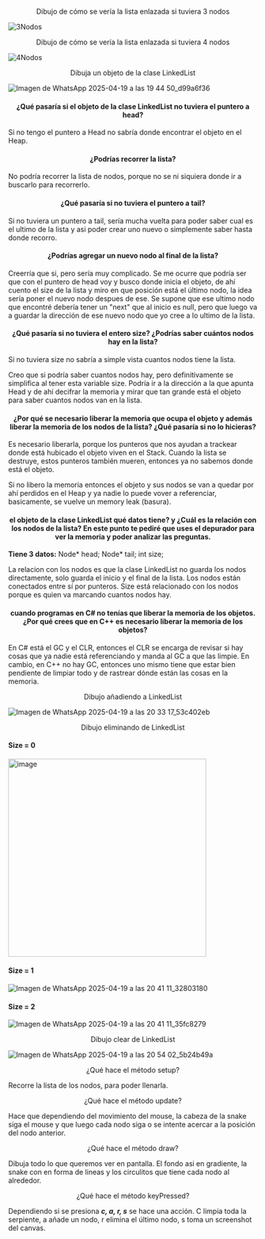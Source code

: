 <p align=center> Dibujo de cómo se vería la lista enlazada si tuviera 3 nodos</p>

![3Nodos](https://github.com/user-attachments/assets/f51addf9-52f8-4434-b56e-f813685a1dcd)


<p align=center> Dibujo de cómo se vería la lista enlazada si tuviera 4 nodos</p>

![4Nodos](https://github.com/user-attachments/assets/442600da-3201-4f39-94c2-3c72b505f18e)

<p align=center> Dibuja un objeto de la clase LinkedList </p>

![Imagen de WhatsApp 2025-04-19 a las 19 44 50_d99a6f36](https://github.com/user-attachments/assets/8c0f8aed-debe-43f2-97fa-f34461ff949b)


#### <p align=center>¿Qué pasaría si el objeto de la clase LinkedList no tuviera el puntero a head?</p>
Si no tengo el puntero a Head no sabría donde encontrar el objeto en el Heap.


#### <p align=center>¿Podrías recorrer la lista? </p>
No podría recorrer la lista de nodos, porque no se ni siquiera donde ir a buscarlo para recorrerlo.


#### <p align=center>¿Qué pasaría si no tuviera el puntero a tail?</p>
Si no tuviera un puntero a tail, sería mucha vuelta para poder saber cual es el ultimo de la lista y asi poder crear uno nuevo o simplemente saber hasta donde recorro.


#### <p align=center>¿Podrías agregar un nuevo nodo al final de la lista? </p>
Creerría que si, pero sería muy complicado. Se me ocurre que podría ser que con el puntero de head voy y busco donde inicia el objeto, de ahí cuento el size de la lista y miro en que posición está el último nodo, la idea sería poner el nuevo nodo despues de ese. Se supone que ese ultimo nodo que encontré debería tener un "next" que al inicio es null, pero que luego va a guardar la dirección de ese nuevo nodo que yo cree a lo ultimo de la lista.


#### <p align=center>¿Qué pasaría si no tuviera el entero size? ¿Podrías saber cuántos nodos hay en la lista?</p>
Si no tuviera size no sabría a simple vista cuantos nodos tiene la lista.

Creo que si podría saber cuantos nodos hay, pero definitivamente se simplifica al tener esta variable size. Podría ir a la dirección a la que apunta Head y de ahí decifrar la memoria y mirar que tan grande está el objeto para saber cuantos nodos van en la lista.

#### <p align=center> ¿Por qué se necesario liberar la memoria que ocupa el objeto y además liberar la memoria de los nodos de la lista? ¿Qué pasaría si no lo hicieras?</p>

Es necesario liberarla, porque los punteros que nos ayudan a trackear donde está hubicado el objeto viven en el Stack. Cuando la lista se destruye, estos punteros también mueren, entonces ya no sabemos donde está el objeto. 

Si no libero la memoria entonces el objeto y sus nodos se van a quedar por ahí perdidos en el Heap y ya nadie lo puede vover a referenciar, basicamente, se vuelve un memory leak (basura).

#### <p align=center>el objeto de la clase LinkedList qué datos tiene? y ¿Cuál es la relación con los nodos de la lista? En este punto te pediré que uses el depurador para ver la memoria y poder analizar las preguntas.</p>

**Tiene 3 datos:** Node* head; Node* tail; int size;

La relacion con los nodos es que la clase LinkedList no guarda los nodos directamente, solo guarda el inicio y el final de la lista. Los nodos están conectados entre sí por punteros. Size está relacionado con los nodos porque es quien va marcando cuantos nodos hay.

#### <p align=center> cuando programas en C# no tenías que liberar la memoria de los objetos. ¿Por qué crees que en C++ es necesario liberar la memoria de los objetos?</p>

En C# está el GC y el CLR, entonces el CLR se encarga de revisar si hay cosas que ya nadie está referenciando y manda al GC a que las limpie.
En cambio, en C++ no hay GC, entonces uno mismo tiene que estar bien pendiente de limpiar todo y de rastrear dónde están las cosas en la memoria.

<p align=center> Dibujo añadiendo a LinkedList </p>

![Imagen de WhatsApp 2025-04-19 a las 20 33 17_53c402eb](https://github.com/user-attachments/assets/95745c11-cca1-4c70-b50c-978b591f1dd7)

<p align=center> Dibujo eliminando de LinkedList </p>

#### Size = 0

<img width="400" alt="image" src="https://github.com/user-attachments/assets/cc81c17c-7740-4607-97b0-6c402baa9a66" />

#### Size = 1

![Imagen de WhatsApp 2025-04-19 a las 20 41 11_32803180](https://github.com/user-attachments/assets/c91b4938-a87e-414b-ab3e-d3d0a31a348e)

#### Size = 2

![Imagen de WhatsApp 2025-04-19 a las 20 41 11_35fc8279](https://github.com/user-attachments/assets/28d736c3-c398-44d7-a866-2be7321e7a8a)

<p align=center> Dibujo clear de LinkedList </p>

![Imagen de WhatsApp 2025-04-19 a las 20 54 02_5b24b49a](https://github.com/user-attachments/assets/15423884-4e94-44e5-bc24-67ac7c07fe5d)

<p align=center> ¿Qué hace el método setup? </p>

Recorre la lista de los nodos, para poder llenarla.

<p align=center> ¿Qué hace el método update? </p>

Hace que dependiendo del movimiento del mouse, la cabeza de la snake siga el mouse y que luego cada nodo siga o se intente acercar a la posición del nodo anterior. 

<p align=center> ¿Qué hace el método draw? </p>

Dibuja todo lo que queremos ver en pantalla. El fondo asi en gradiente, la snake con en forma de lineas y los circulitos que tiene cada nodo al alrededor.

<p align=center> ¿Qué hace el método keyPressed?</p>

Dependiendo si se presiona ***c, a, r, s*** se hace una acción. C limpia toda la serpiente, a añade un nodo, r elimina el último nodo, s toma un screenshot del canvas.


